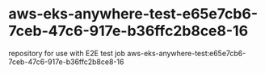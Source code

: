 # aws-eks-anywhere-test-e65e7cb6-7ceb-47c6-917e-b36ffc2b8ce8-16
repository for use with E2E test job aws-eks-anywhere-test:e65e7cb6-7ceb-47c6-917e-b36ffc2b8ce8-16
